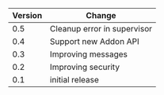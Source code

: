 | Version | Change |
|---|---|
| 0.5 | Cleanup error in supervisor |
| 0.4 | Support new Addon API |
| 0.3 | Improving messages|
| 0.2 | Improving security|
| 0.1 | initial release |
